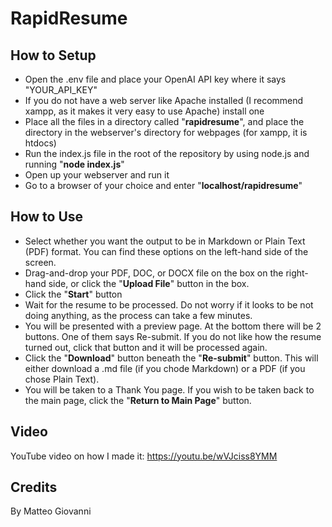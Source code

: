 # RapidResume
## How to Setup
- Open the .env file and place your OpenAI API key where it says "YOUR_API_KEY"
- If you do not have a web server like Apache installed (I recommend xampp, as it makes it very easy to use Apache) install one
- Place all the files in a directory called "__rapidresume__", and place the directory in the webserver's directory for webpages (for xampp, it is htdocs)
- Run the index.js file in the root of the repository by using node.js and running "__node index.js__"
- Open up your webserver and run it
- Go to a browser of your choice and enter "__localhost/rapidresume__"
## How to Use
- Select whether you want the output to be in Markdown or Plain Text (PDF) format. You can find these options on the left-hand side of the screen.
- Drag-and-drop your PDF, DOC, or DOCX file on the box on the right-hand side, or click the "__Upload File__" button in the box.
- Click the "__Start__" button
- Wait for the resume to be processed. Do not worry if it looks to be not doing anything, as the process can take a few minutes.
- You will be presented with a preview page. At the bottom there will be 2 buttons. One of them says Re-submit. If you do not like how the resume turned out, click that button and it will be processed again.
- Click the "__Download__" button beneath the "__Re-submit__" button. This will either download a .md file (if you chode Markdown) or a PDF (if you chose Plain Text).
- You will be taken to a Thank You page. If you wish to be taken back to the main page, click the "__Return to Main Page__" button.
## Video
YouTube video on how I made it: https://youtu.be/wVJciss8YMM
## Credits
By Matteo Giovanni

